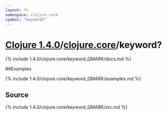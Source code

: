 ```yaml
---
layout: fn
namespace: clojure.core
symbol: "keyword?"
---
```


# [Clojure 1.4.0](../../)/[clojure.core](../)/keyword?

{% include 1.4.0/clojure.core/keyword_QMARK/docs.md %}

##Examples

{% include 1.4.0/clojure.core/keyword_QMARK/examples.md %}
## Source
{% include 1.4.0/clojure.core/keyword_QMARK/src.md %}


